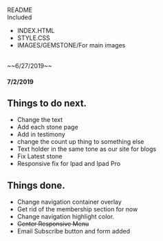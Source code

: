 README</br>
Included
* INDEX.HTML
* STYLE.CSS
* IMAGES/GEMSTONE/For main images</br>
</br>
~~6/27/2019~~
<h4>7/2/2019</h4>
<h2>Things to do next.</h2>  

* Change the text
* Add each stone page
* Add in testimony
* change the count up thing to something else
* Text holder in the same tone as our site for blogs
* Fix Latest stone
* Responsive fix for Ipad and Ipad Pro


<h2>Things done.</h2>

* Change navigation container overlay
* Get rid of the membership section for now
* Change navigation highlight color.
* ~~Center Responsive Menu~~
* Email Subscribe button and form added
